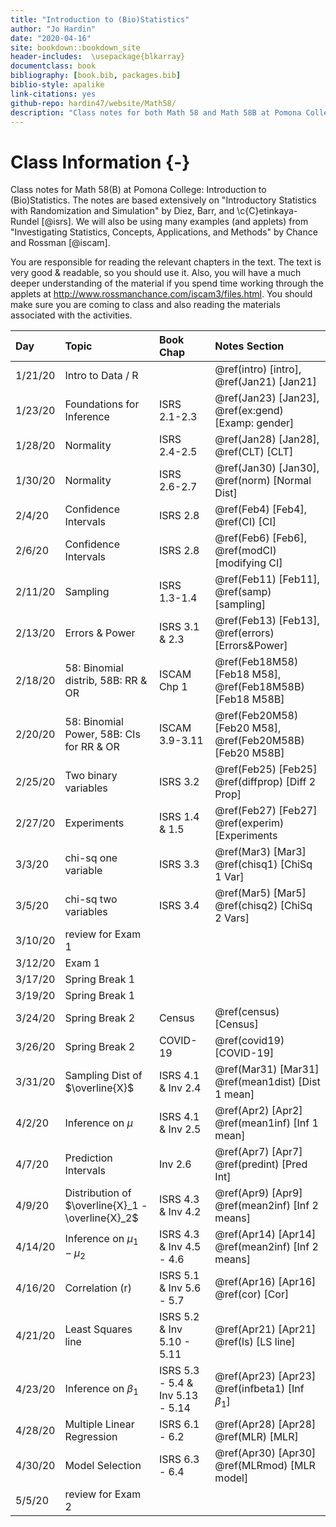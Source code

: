 ```yaml
--- 
title: "Introduction to (Bio)Statistics"
author: "Jo Hardin"
date: "2020-04-16"
site: bookdown::bookdown_site
header-includes:  \usepackage{blkarray}
documentclass: book
bibliography: [book.bib, packages.bib]
biblio-style: apalike
link-citations: yes
github-repo: hardin47/website/Math58/
description: "Class notes for both Math 58 and Math 58B at Pomona College: Introduction to Statistics and Introduction to Biostatistics.  The notes are based extensively Introductory Statistics with Randomization and Simulation by Diez, Barr, and Cetinkaya-Rundel."
---
```



# Class Information {-}

Class notes for Math 58(B) at Pomona College: Introduction to (Bio)Statistics.  The notes are based extensively on "Introductory Statistics with Randomization and Simulation" by Diez, Barr, and \c{C}etinkaya-Rundel [@isrs].  We will also be using many examples (and applets) from "Investigating Statistics, Concepts, Applications, and Methods" by Chance and Rossman [@iscam].


You are responsible for reading the relevant chapters in the text.  The text is very good & readable, so you should use it.  Also, you will have a much deeper understanding of the material if you spend time working through the applets at http://www.rossmanchance.com/iscam3/files.html.  You should make sure you are coming to class and also reading the materials associated with the activities. 













| Day    	| Topic     	|  Book Chap   	|   Notes Section |
|:-------	|:------------|:---------	|:--------------------	|
| 1/21/20 	| Intro to Data / R |  | \@ref(intro) [intro],  \@ref(Jan21) [Jan21]|
| 1/23/20	| Foundations for Inference | ISRS 2.1-2.3 |  \@ref(Jan23) [Jan23], \@ref(ex:gend)  [Examp: gender] |
| 1/28/20	| Normality | ISRS 2.4-2.5 |  \@ref(Jan28) [Jan28], \@ref(CLT)  [CLT] |
| 1/30/20	| Normality | ISRS 2.6-2.7 |  \@ref(Jan30) [Jan30], \@ref(norm)  [Normal Dist] |
| 2/4/20	| Confidence Intervals | ISRS 2.8 |  \@ref(Feb4) [Feb4], \@ref(CI)  [CI] |
| 2/6/20	| Confidence Intervals | ISRS 2.8 |  \@ref(Feb6) [Feb6], \@ref(modCI)  [modifying CI] 
| 2/11/20	| Sampling | ISRS 1.3-1.4 |  \@ref(Feb11) [Feb11], \@ref(samp)  [sampling] |
| 2/13/20	| Errors & Power | ISRS 3.1 & 2.3 |  \@ref(Feb13) [Feb13], \@ref(errors) [Errors&Power] |
| 2/18/20	| 58: Binomial distrib, 58B: RR & OR | ISCAM Chp 1 |  \@ref(Feb18M58) [Feb18 M58], \@ref(Feb18M58B) [Feb18 M58B] |
| 2/20/20	| 58: Binomial Power, 58B: CIs for RR & OR| ISCAM 3.9-3.11 |  \@ref(Feb20M58) [Feb20 M58], \@ref(Feb20M58B) [Feb20 M58B] |
| 2/25/20	| Two binary variables | ISRS 3.2 |  \@ref(Feb25) [Feb25] \@ref(diffprop) [Diff 2 Prop] |
| 2/27/20	| Experiments | ISRS 1.4 & 1.5 |  \@ref(Feb27) [Feb27] \@ref(experim) [Experiments|
| 3/3/20	| chi-sq one variable| ISRS 3.3 |  \@ref(Mar3) [Mar3] \@ref(chisq1) [ChiSq 1 Var] |
| 3/5/20	| chi-sq two variables| ISRS 3.4 |  \@ref(Mar5) [Mar5] \@ref(chisq2) [ChiSq 2 Vars] |
| 3/10/20	|review for Exam 1 |  |  |
| 3/12/20	| Exam 1 |   |  |
| 3/17/20	| Spring Break 1|  |   |
| 3/19/20	| Spring Break 1 |  |  |
| 3/24/20	| Spring Break 2 |  Census  | \@ref(census) [Census] |
| 3/26/20	| Spring Break 2 | COVID-19  | \@ref(covid19) [COVID-19] |
| 3/31/20	| Sampling Dist of $\overline{X}$| ISRS 4.1 & Inv 2.4 |  \@ref(Mar31) [Mar31] \@ref(mean1dist) [Dist 1 mean] |
| 4/2/20	| Inference on $\mu$| ISRS 4.1 & Inv 2.5|  \@ref(Apr2) [Apr2] \@ref(mean1inf) [Inf 1 mean] |
| 4/7/20	| Prediction Intervals | Inv 2.6 |  \@ref(Apr7) [Apr7] \@ref(predint) [Pred Int] |
| 4/9/20	| Distribution of $\overline{X}_1 - \overline{X}_2$| ISRS 4.3 & Inv 4.2|  \@ref(Apr9) [Apr9] \@ref(mean2inf) [Inf 2 means] |
| 4/14/20	|  Inference on $\mu_1 - \mu_2$| ISRS 4.3 & Inv 4.5 - 4.6 |  \@ref(Apr14) [Apr14] \@ref(mean2inf) [Inf 2 means]  |
| 4/16/20	| Correlation (r) | ISRS 5.1 & Inv 5.6 - 5.7 |  \@ref(Apr16) [Apr16] \@ref(cor) [Cor] |
| 4/21/20	| Least Squares line | ISRS 5.2 & Inv 5.10 - 5.11 |  \@ref(Apr21) [Apr21] \@ref(ls) [LS line] |
| 4/23/20	| Inference on $\beta_1$ | ISRS 5.3 - 5.4 & Inv 5.13 - 5.14 |  \@ref(Apr23) [Apr23] \@ref(infbeta1) [Inf $\beta_1$] |
| 4/28/20	| Multiple Linear Regression | ISRS 6.1 - 6.2 |  \@ref(Apr28) [Apr28] \@ref(MLR) [MLR] |
| 4/30/20	| Model Selection | ISRS 6.3 - 6.4 |  \@ref(Apr30) [Apr30] \@ref(MLRmod) [MLR model] |
| 5/5/20	|review for Exam 2 |  |  |
